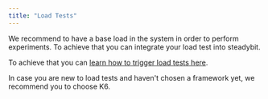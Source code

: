```yaml
---
title: "Load Tests"
---
```


We recommend to have a base load in the system in order to perform experiments. To achieve that you can integrate your load test into steadybit.

To achieve that you can [learn how to trigger load tests here](../learn/50-trigger-loadtests).

In case you are new to load tests and haven't chosen a framework yet, we recommend you to choose K6.
